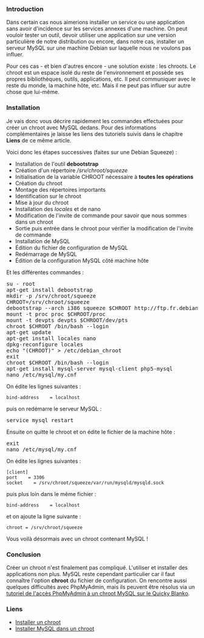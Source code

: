 ### Introduction

Dans certain cas nous aimerions installer un service ou une application sans avoir d'incidence sur les services annexes d'une machine. On peut vouloir tester un outil, devoir utiliser une application sur une version particulière de notre distribution ou encore, dans notre cas, installer un serveur MySQL sur une machine Debian sur laquelle nous ne voulons pas influer.

Pour ces cas - et bien d'autres encore - une solution existe : les chroots. Le chroot est un espace isolé du reste de l'environnement et possède ses propres bibliothèques, outils, applications, etc. Il peut communiquer avec le reste du monde, la machine hôte, etc. Mais il ne peut pas influer sur autre chose que lui-même.

### Installation

Je vais donc vous décrire rapidement les commandes effectuées pour créer un chroot avec MySQL dedans. Pour des informations complémentaires je laisse les liens des tutoriels suivis dans le chapitre **Liens** de ce même article.

Voici donc les étapes successives (faites sur une Debian Squeeze) : 

  * Installation de l'outil **debootstrap**
  * Création d'un répertoire */srv/chroot/squeeze*
  * Initialisation de la variable CHROOT nécessaire à **toutes les opérations**
  * Création du chroot
  * Montage des répertoires importants
  * Identification sur le chroot
  * Mise à jour du chroot
  * Installation des *locales* et de nano
  * Modification de l'invite de commande pour savoir que nous sommes dans un chroot
  * Sortie puis entrée dans le chroot pour vérifier la modification de l'invite de commande
  * Installation de MySQL
  * Édition du fichier de configuration de MySQL
  * Redémarrage de MySQL
  * Édition de la configuration MySQL côté machine hôte

Et les différentes commandes : 

<pre name="code" class="bash">
su - root
apt-get install debootstrap
mkdir -p /srv/chroot/squeeze
CHROOT=/srv/chroot/squeeze
debootstrap --arch i386 squeeze $CHROOT http://ftp.fr.debian.org/debian/
mount -t proc proc $CHROOT/proc
mount -t devpts devpts $CHROOT/dev/pts
chroot $CHROOT /bin/bash --login
apt-get update
apt-get install locales nano
dpkg-reconfigure locales
echo "(CHROOT)" > /etc/debian_chroot
exit
chroot $CHROOT /bin/bash --login
apt-get install mysql-server mysql-client php5-mysql
nano /etc/mysql/my.cnf
</pre>

On édite les lignes suivantes : 

    bind-address    = localhost

puis on redémarre le serveur MySQL : 

<pre name="code" class="bash">
service mysql restart
</pre>

Ensuite on quitte le chroot et on édite le fichier de la machine hôte : 

<pre name="code" class="bash">
exit
nano /etc/mysql/my.cnf
</pre>

On édite les lignes suivantes : 

    [client]
    port    = 3306
    socket    = /srv/chroot/squeeze/var/run/mysqld/mysqld.sock

puis plus loin dans le même fichier : 

    bind-address    = localhost

et on ajoute la ligne suivante : 

    chroot = /srv/chroot/squeeze

Vous voilà désormais avec un chroot contenant MySQL !

### Conclusion

Créer un chroot n'est finalement pas compliqué. L'utiliser et installer des applications non plus. MySQL reste cependant particulier car il faut connaître l'option **chroot** du fichier de configuration. On rencontre aussi quelques difficultés avec PhpMyAdmin, mais ils peuvent être résolus via un [tutoriel de l'accès PhpMyAdmin à un chroot MySQL sur le Quicky Blanko](https://olivier.dossmann.net/wiki/configurations/mysql/index#acces_phpmyadmin "En savoir plus sur l'accès depuis PhpMyAdmin à un MySQL chrooté").

### Liens

  * [Installer un chroot](https://olivier.dossmann.net/wiki/configurations/chroot/index "Lire le tutoriel sur l'installation d'un chroot sous Debian GNU/Linux Squeeze")
  * [Installer MySQL dans un chroot](https://olivier.dossmann.net/wiki/configurations/mysql/index#installer_mysql_dans_un_chroot "Lire le tutoriel sur l'installation de MySQL dans un chroot sous Debian GNU/Linux Squeeze")

